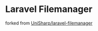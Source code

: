 # Laravel Filemanager
forked from [UniSharp/laravel-filemanager](http://github.com/UniSharp/laravel-filemanager/)
